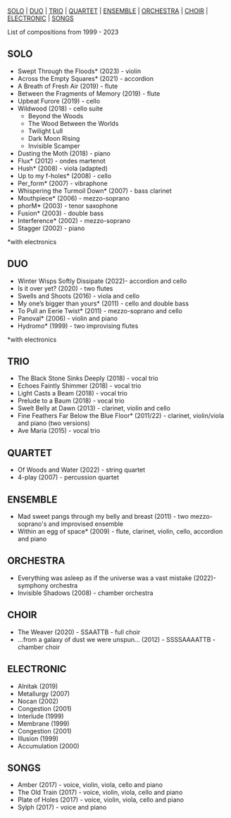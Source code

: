 
<a href="#SOLO">SOLO</a> | 
<a href="#DUO">DUO</a> | 
<a href="#TRIO">TRIO</a> | 
<a href="#QUARTET">QUARTET</a> |
<a href="#ENSEMBLE">ENSEMBLE</a> |
<a href="#ORCHESTRA">ORCHESTRA</a> |
<a href="#CHOIR">CHOIR</a> |
<a href="#ELECTRONIC">ELECTRONIC</a> |
<a href="#SONGS">SONGS</a>

List of compositions from 1999 - 2023

<h2 id="SOLO">SOLO</h2>

- Swept Through the Floods* (2023) - violin
- Across the Empty Squares* (2021) - accordion
- A Breath of Fresh Air (2019) - flute
- Between the Fragments of Memory (2019) - flute
- Upbeat Furore (2019) - cello
- Wildwood (2018) - cello suite
    - Beyond the Woods
    - The Wood Between the Worlds 
    - Twilight Lull
    - Dark Moon Rising
    - Invisible Scamper
- Dusting the Moth (2018) - piano
- Flux* (2012) - ondes martenot
- Hush* (2008) - viola (adapted)
- Up to my f-holes* (2008) - cello
- Per_form* (2007) - vibraphone
- Whispering the Turmoil Down* (2007) - bass clarinet
- Mouthpiece* (2006) - mezzo-soprano
- phorM* (2003) - tenor saxophone
- Fusion* (2003) - double bass
- Interference* (2002) - mezzo-soprano
- Stagger (2002) - piano

*with electronics

<h2 id="DUO">DUO</h2>

- Winter Wisps Softly Dissipate (2022)- accordion and cello
- Is it over yet? (2020) - two flutes
- Swells and Shoots (2016) - viola and cello
- My one’s bigger than yours* (2011) - cello and double bass
- To Pull an Eerie Twist* (2011) - mezzo-soprano and cello
- Panoval* (2006) - violin and piano
- Hydromo* (1999) - two improvising flutes

*with electronics

<h2 id="TRIO">TRIO</h2>

- The Black Stone Sinks Deeply (2018) - vocal trio
- Echoes Faintly Shimmer (2018) - vocal trio
- Light Casts a Beam (2018) - vocal trio
- Prelude to a Baum (2018) - vocal trio
- Swelt Belly at Dawn (2013) - clarinet, violin and cello
- Fine Feathers Far Below the Blue Floor* (2011/22) - clarinet, violin/viola and piano (two versions)
- Ave Maria (2015) - vocal trio

<h2 id="QUARTET">QUARTET</h2>

- Of Woods and Water (2022) - string quartet
- 4-play (2007) - percussion quartet

<h2 id="ENSEMBLE">ENSEMBLE</h2>

- Mad sweet pangs through my belly and breast (2011) - two mezzo-soprano's and improvised ensemble
- Within an egg of space* (2009) - flute, clarinet, violin, cello, accordion and piano

<h2 id="ORCHESTRA">ORCHESTRA</h2>

- Everything was asleep as if the universe was a vast mistake (2022)- symphony orchestra
- Invisible Shadows (2008) - chamber orchestra

<h2 id="CHOIR">CHOIR</h2>

- The Weaver (2020) - SSAATTB - full choir
- ...from a galaxy of dust we were unspun... (2012) - SSSSAAAATTB - chamber choir

<h2 id="ELECTRONIC">ELECTRONIC</h2>

- Alnitak (2019)
- Metallurgy (2007)
- Nocan (2002)
- Congestion (2001)
- Interlude (1999)
- Membrane (1999)
- Congestion (2001)
- Illusion (1999)
- Accumulation (2000)

<h2 id="SONGS">SONGS</h2>

- Amber (2017) - voice, violin, viola, cello and piano
- The Old Train (2017) - voice, violin, viola, cello and piano
- Plate of Holes (2017) - voice, violin, viola, cello and piano
- Sylph (2017) - voice and piano
